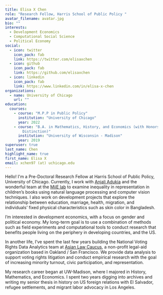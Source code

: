 ```yaml
---
title: Elisa X Chen
role: "Research Fellow, Harris School of Public Policy "
avatar_filename: avatar.jpg
bio: ""
interests:
  - Development Economics
  - Computational Social Science
  - Political Economy
social:
  - icon: twitter
    icon_pack: fab
    link: https://twitter.com/elisaxchen
  - icon: github
    icon_pack: fab
    link: https://github.com/elisaxchen
  - icon: linkedin
    icon_pack: fab
    link: https://www.linkedin.com/in/elisa-x-chen
organizations:
  - name: University of Chicago
    url: ""
education:
  courses:
    - course: "M.P.P in Public Policy"
      institution: "University of Chicago"
      year: 2022
    - course: "B.A. in Mathematics, History, and Economics (with Honors and
        Distinction)"
      institution: "University of Wisconsin - Madison"
      year: 2019
superuser: true
last_name: Chen
highlight_name: true
first_name: Elisa X
email: xchen97 (at) uchicago.edu
---
```

H﻿ello! I'm a Pre-Doctoral Research Fellow at Harris School of Public Policy, University of Chicago. Currently, I work with [Anjali Adukia](https://voices.uchicago.edu/anjali/) and the wonderful team at the [MiiE lab](https://www.miielab.com/) to examine inequality in representation in children’s books using natural language processing and computer vision techniques. I also work on development projects that explore the relationship between education, marriage, health, migration, and individuals’ fixed physical characteristics such as skin color in Bangladesh. 

I’m interested in development economics, with a focus on gender and political economy. My long-term goal is to use a combination of methods such as field experiments and computational tools to conduct research that benefits people living on the periphery in developing countries, and the US. 

In another life, I’ve spent the last few years building the National Voting Rights Data Analytics team at [Asian Law Caucus](https://www.advancingjustice-alc.org/?gclid=Cj0KCQjwyt-ZBhCNARIsAKH1177GrCL7wq4f3pwjc6GI2mNCfN6e5UJg0sP6KAmMZfXDvnwzCYSslG4aAg0wEALw_wcB), a non-profit legal-aid organization based in Oakland / San Francisco. We provide data analysis to support voting rights litigation and conduct empirical research with the goal of increasing minority turnout, civic participation, and representation. 

My research career began at UW-Madison, where I majored in History, Mathematics, and Economics. I spent two years digging into archives and writing my senior thesis in history on US foreign relations with El Salvador, refugee settlements, and migrant labor advocacy in Los Angeles.
